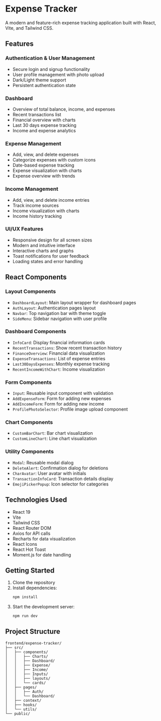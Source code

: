 # Expense Tracker

A modern and feature-rich expense tracking application built with React, Vite, and Tailwind CSS.

## Features

### Authentication & User Management
- Secure login and signup functionality
- User profile management with photo upload
- Dark/Light theme support
- Persistent authentication state

### Dashboard
- Overview of total balance, income, and expenses
- Recent transactions list
- Financial overview with charts
- Last 30 days expense tracking
- Income and expense analytics

### Expense Management
- Add, view, and delete expenses
- Categorize expenses with custom icons
- Date-based expense tracking
- Expense visualization with charts
- Expense overview with trends

### Income Management
- Add, view, and delete income entries
- Track income sources
- Income visualization with charts
- Income history tracking

### UI/UX Features
- Responsive design for all screen sizes
- Modern and intuitive interface
- Interactive charts and graphs
- Toast notifications for user feedback
- Loading states and error handling

## React Components

### Layout Components
- `DashboardLayout`: Main layout wrapper for dashboard pages
- `AuthLayout`: Authentication pages layout
- `Navbar`: Top navigation bar with theme toggle
- `SideMenu`: Sidebar navigation with user profile

### Dashboard Components
- `InfoCard`: Display financial information cards
- `RecentTransactions`: Show recent transaction history
- `FinanceOverview`: Financial data visualization
- `ExpenseTransactions`: List of expense entries
- `Last30DaysExpenses`: Monthly expense tracking
- `RecentIncomeWithChart`: Income visualization

### Form Components
- `Input`: Reusable input component with validation
- `AddExpenseForm`: Form for adding new expenses
- `AddIncomeForm`: Form for adding new income
- `ProfilePhotoSelector`: Profile image upload component

### Chart Components
- `CustomBarChart`: Bar chart visualization
- `CustomLineChart`: Line chart visualization

### Utility Components
- `Modal`: Reusable modal dialog
- `DeleteAlert`: Confirmation dialog for deletions
- `CharAvatar`: User avatar with initials
- `TransactionInfoCard`: Transaction details display
- `EmojiPickerPopup`: Icon selector for categories

## Technologies Used
- React 19
- Vite
- Tailwind CSS
- React Router DOM
- Axios for API calls
- Recharts for data visualization
- React Icons
- React Hot Toast
- Moment.js for date handling

## Getting Started

1. Clone the repository
2. Install dependencies:
   ```bash
   npm install
   ```
3. Start the development server:
   ```bash
   npm run dev
   ```

## Project Structure
```
frontend/expense-tracker/
├── src/
│   ├── components/
│   │   ├── Charts/
│   │   ├── Dashboard/
│   │   ├── Expense/
│   │   ├── Income/
│   │   ├── Inputs/
│   │   ├── layouts/
│   │   └── cards/
│   ├── pages/
│   │   ├── Auth/
│   │   └── Dashboard/
│   ├── context/
│   ├── hooks/
│   └── utils/
└── public/
``` 
